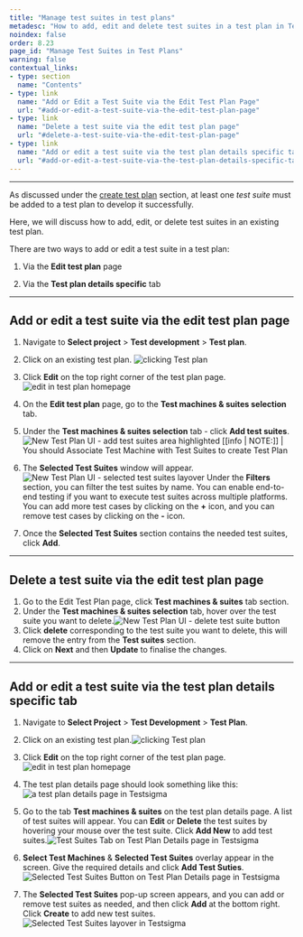 ```yaml
---
title: "Manage test suites in test plans"
metadesc: "How to add, edit and delete test suites in a test plan in Testsigma. "
noindex: false
order: 8.23
page_id: "Manage Test Suites in Test Plans"
warning: false
contextual_links:
- type: section
  name: "Contents" 
- type: link
  name: "Add or Edit a Test Suite via the Edit Test Plan Page"
  url: "#add-or-edit-a-test-suite-via-the-edit-test-plan-page"
- type: link
  name: "Delete a test suite via the edit test plan page"
  url: "#delete-a-test-suite-via-the-edit-test-plan-page"
- type: link
  name: "Add or edit a test suite via the test plan details specific tab"
  url: "#add-or-edit-a-test-suite-via-the-test-plan-details-specific-tab"
---
```


---

As discussed under the [create test plan](https://testsigma.com/docs/test-management/test-plans/overview/) section, at least one *test suite* must be added to a test plan to develop it successfully.

Here, we will discuss how to add, edit, or delete test suites in an existing test plan.

There are two ways to add or edit a test suite in a test plan:

1. Via the **Edit test plan** page

2. Via the **Test plan details specific** tab

---

## **Add or edit a test suite via the edit test plan page**

1. Navigate to **Select project** > **Test development** > **Test plan**.
2. Click on an existing test plan. ![clicking Test plan](https://s3.amazonaws.com/static-docs.testsigma.com/new_images/projects/overview/ts_openingexistingtestplan.png)
3. Click **Edit** on the top right corner of the test plan page.![edit in test plan homepage](https://s3.amazonaws.com/static-docs.testsigma.com/new_images/projects/overview/ts_testplanedit.png)
4. On the **Edit test plan** page, go to the **Test machines & suites selection** tab.
5. Under the **Test machines & suites selection** tab - click **Add test suites**.![New Test Plan UI - add test suites area highlighted](https://s3.amazonaws.com/static-docs.testsigma.com/new_images/projects/overview/ts_addtestsuites.png)
[[info | NOTE:]]
| You should Associate Test Machine with Test Suites to create Test Plan

6. The **Selected Test Suites** window will appear.![New Test Plan UI - selected test suites layover](https://s3.amazonaws.com/static-docs.testsigma.com/new_images/test-management/test-plans/manage-test-suites/new-test-plan-ui-selected-test-suites-layover.png) 
Under the **Filters** section, you can filter the test suites by name. You can enable end-to-end testing if you want to execute test suites across multiple platforms. You can add more test cases by clicking on the **+** icon, and you can remove test cases by clicking on the **-** icon.
7. Once the **Selected Test Suites** section contains the needed test suites, click **Add**.

---

## **Delete a test suite via the edit test plan page**

1. Go to the Edit Test Plan page, click **Test machines & suites** tab section.
2. Under the **Test machines & suites selection** tab, hover over the test suite you want to delete.![New Test Plan UI - delete test suite button](https://s3.amazonaws.com/static-docs.testsigma.com/new_images/projects/overview/ts_testsuitesdelete.png)
3. Click **delete** corresponding to the test suite you want to delete, this will remove the entry from the **Test suites** section.
4. Click on **Next** and then **Update** to finalise the changes.

---

## **Add or edit a test suite via the test plan details specific tab**

1. Navigate to **Select Project** > **Test Development** > **Test Plan**.

2. Click on an existing test plan.![clicking Test plan](https://s3.amazonaws.com/static-docs.testsigma.com/new_images/projects/overview/ts_openingexistingtestplan.png)
3. Click **Edit** on the top right corner of the test plan page.![edit in test plan homepage](https://s3.amazonaws.com/static-docs.testsigma.com/new_images/projects/overview/ts_testplanedit.png)

4. The test plan details page should look something like this:![a test plan details page in Testsigma](https://docs.testsigma.com/images/manage-test-suites/test-plan-details-page-testsigma.png)

5. Go to the tab **Test machines & suites** on the test plan details page. A list of test suites will appear. You can **Edit** or **Delete** the test suites by hovering your mouse over the test suite. Click **Add New** to add test suites.![Test Suites Tab on Test Plan Details page in Testsigma](https://s3.amazonaws.com/static-docs.testsigma.com/new_images/projects/overview/ts_testsuitesmachines.png)

6. **Select Test Machines** & **Selected Test Suites** overlay appear in the screen. Give the required details and click **Add Test Suties**. ![Selected Test Suites Button on Test Plan Details page in Testsigma](https://s3.amazonaws.com/static-docs.testsigma.com/new_images/projects/overview/ts_addtestsuitesnew.png)

7. The **Selected Test Suites** pop-up screen appears, and you can add or remove test suites as needed, and then click **Add** at the bottom right. Click **Create** to add new test suites.![Selected Test Suites layover in Testsigma](https://docs.testsigma.com/images/manage-test-suites/selected-test-suites-layover-testsigma.png)
